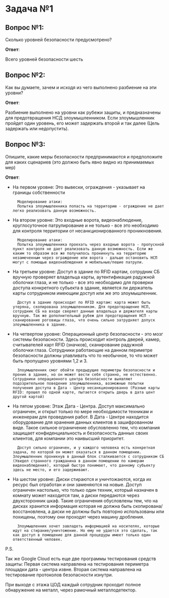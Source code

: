 # **Задача №1**

## **Вопрос №1**:

Сколько уровней безопасности предусмотрено?

**Ответ**:

Всего уровней безопасности шесть

## **Вопрос №2**:

Как вы думаете, зачем и исходя из чего выполнено разбиение на эти уровни?

**Ответ**:

Разбиение выполнено на уровни как рубежи защиты, и предназначены для предотвращения НСД злоумышленником. Если злоумышленник пройдет один уровень, его может задержать второй и так далее (Цель задержать или недопустить).

## **Вопрос №3**:

Опишите, какие меры безопасности предпринимаются и предположите для каких сценариев (это должно быть явно видно из принимаемых мер)

**Ответ**:

* На первом уровне: Это вывески, ограждения - указывает на границы собственности

        Моделирование атаки: 
        Попытка злоумышленника попасть на территорию - ограждение не дает легко реализовать данную возможность.

* На втором уровне: Это входные ворота, видеонаблюдение, круглосуточное патрулирование и не только - все это необходимо для контроля территории от несанкционированного проникновения.

        Моделирование атаки:
        Попытка злоумышленника проехать через входные ворота - пропускной пункт контроля не дает реализовать данную возможность. Если же каким то образом все же получилось проникнуть на территорию незамеченным через ограждение или ворота - дальше остановить НСП могут с помощью видеонаблюдения и мобильные/пешие патрули.

* На третьем уровне: Доступ в здание по RFID картам, сотрудник СБ вручную проверяет владельца карты, аутентификация радужной оболочки глаза, и не только - все это необходимо для проверки доступа конкретного субьекта в здание, является ли держатель карты сотрудником имеющим доступ или же это злоумышленник.

        Доступ в здание происходит по RFID картам: карта может быть утеряна, скопирована злоумышленником. Для предотвращение НСП, сотрудник СБ на входе сверяет данные владельца и держателя карты вручную. Так же дополнительный рубеж для предотвращения НСП - сканирование роговицы глаза, что очень сильно затрудняет допуск злоумышленника в здание.

* На четвертом уровне: Операционный центр безопасности - это мозг системы безопасности. Здесь происходит контроль дверей, камер, считывателей карт RFID (значков), сканирование радужной оболочки глаза. Сотрудники работающие на данном периметре безопасности должны улавливать что то необычное, то что может быть пропущено уровнями 1,2 и 3.

        Злоумышленник смог обойти предыдущие периметры безопасности и проник в здание, но он может вести себя странно, не естественно. Сотрудники операционного центра безопасности выявляют подозрительное поведение злоумышленника, возможные попытки получения доступа в Дата - Центр несанкционированно (Разные карты RFID: прошел по одной карте, пытается открыть дверь в дата цент другой картой)

* На пятом уровне: Этаж Дата - Центра. Доступ максимально ограничен, и открыт только по мере необходимости техникам и инженерам для проведения работ. В Дата - Центре находится оборудование для хранения данных клиентов в зашифрованном виде. Такое сильное ограничение обусловленно тем, что компания защищает конфиденциальность и безопасность данных своих клиентов, для компании это наивысший приоритет. 

        Доступ сильно ограничен, и у каждого человека есть конкретная задача, по которой он может оказаться в данном помещении. Злоумышленник проникнув в данный блок сталкивается с сотрудником СБ (Увидел странного гражданина в данном помещении по камерам видеонаблюдения), который быстро понимает, что данному субьекту здесь не место, и его задерживают.

* На шестом уровне: Диски стираются и уничтожаются, когда их ресурс был отработан и они заменяются на новые. Доступ ограничен настолько, что только один техник, который назначен в комнату может находится там, а диски передаются через двухсторонник шкаф. Такие ограничения обусловлены тем, что на дисках хранится информация которая не должна быть скопирована/восстановлена, а диски не должны быть повторно использованы или похищены, поэтому они проходят через машину дробления.

        Злоумышленник хочет завладеть информацией на носителях, которые идут на стирание/уничтожение. Но ему не удается это сделать, так как доступ в помещение для данной процедуры имеет только один ответственный человек.

P.S.

Так же Google Cloud есть еще две программы тестирования средств защиты: Первая система направлена на тестирования периметра площадки дата - центра извне. Вторая система направлена на тестирование протоколов безопасности изнутри.

При выходе с этажа ЦОД каждый сотрудник проходит полное обнаружение на металл, через рамочный металлодетектор. 